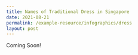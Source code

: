 ```yaml
---
title: Names of Traditional Dress in Singapore
date: 2021-08-21
permalink: /example-resource/infographics/dress
layout: post
---
```


Coming Soon!